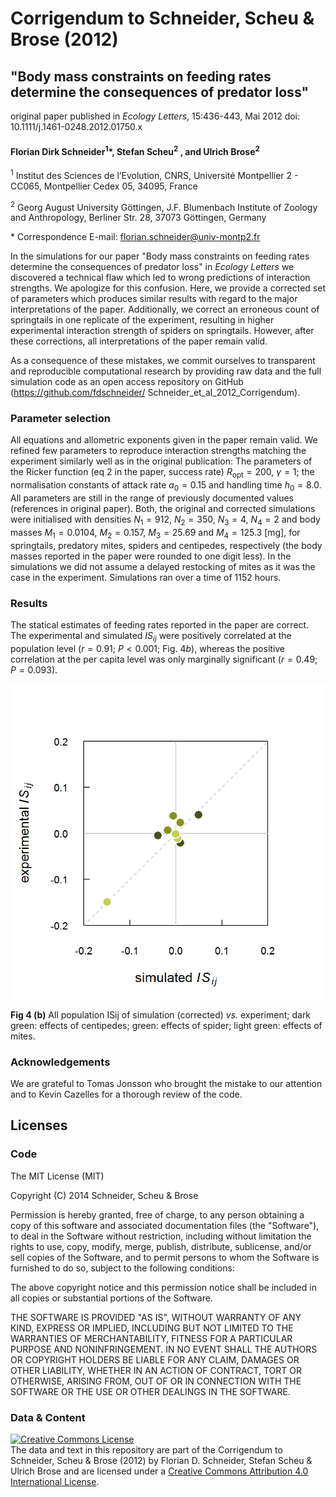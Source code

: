 # Corrigendum to Schneider, Scheu & Brose (2012)

## "Body mass constraints on feeding rates determine the consequences of predator loss"
original paper published in *Ecology Letters*, 15:436-443, Mai 2012
doi: 10.1111/j.1461-0248.2012.01750.x

####  Florian Dirk Schneider<sup>1</sup>*, Stefan Scheu<sup>2</sup> , and Ulrich Brose<sup>2</sup>


<sup>1</sup> Institut des Sciences de l’Evolution, CNRS, Université Montpellier 2 - CC065, Montpellier Cedex 05, 34095, France

<sup>2</sup> Georg August University Göttingen, J.F. Blumenbach Institute of Zoology and Anthropology, Berliner Str. 28, 37073 Göttingen, Germany

\* Correspondence E-mail: florian.schneider@univ-montp2.fr


In the simulations for our paper "Body mass constraints on feeding rates determine the consequences of predator loss" in *Ecology Letters* we discovered a technical flaw which led to wrong predictions of interaction strengths. We apologize for this confusion. 
Here, we provide a corrected set of parameters which produces similar results with regard to the major interpretations of the paper. 
Additionally, we correct an erroneous count of springtails in one replicate of the experiment, resulting in higher experimental interaction strength of spiders on springtails. 
However, after these corrections, all interpretations of the paper remain valid.

As a consequence of these mistakes, we commit ourselves to
transparent and reproducible computational research by providing
raw data and the full simulation code as an open
access repository on GitHub (https://github.com/fdschneider/
Schneider_et_al_2012_Corrigendum).

### Parameter selection
All equations and allometric exponents given in the paper remain valid. We refined few parameters to reproduce interaction strengths matching the experiment similarly well as in the original publication: The parameters of the Ricker function (eq 2 in the paper, success rate) $R_\mathrm{opt} = 200$, $γ = 1$; the normalisation constants of attack rate $a_0 = 0.15$ and handling time $h_0 = 8.0$. All parameters are still in the range of previously documented values (references in original paper). Both, the original and corrected simulations were initialised with densities $N_1 = 912$, $N_2 = 350$, $N_3 = 4$, $N_4 = 2$ and body masses $M_1 = 0.0104$, $M_2 = 0.157$, $M_3 = 25.69$ and $M_4 = 125.3$ [mg], for springtails, predatory mites, spiders and centipedes, respectively (the body masses reported in the paper were rounded to one digit less). In the simulations we did not assume a delayed restocking of mites as it was the case in the experiment. Simulations ran over a time of 1152 hours.

### Results

The statical estimates of feeding rates reported in the paper are correct. The experimental and simulated $IS_{ij}$ were positively correlated at the population level ($r = 0.91$; $P < 0.001$; Fig. 4*b*), whereas the positive correlation at the per capita level was only marginally significant ($r = 0.49$; $P = 0.093$). 

![Fig 4 (b) All population ISij of simulation (corrected) vs. experiment; dark green: effects of centipedes; green: effects of spider; light green: effects of mites.](manuscript/schneider_fig4b.png)

**Fig 4 (b)** All population ISij of simulation (corrected) *vs.* experiment; dark green: effects of centipedes; green: effects of spider; light green: effects of mites.

### Acknowledgements

We are grateful to Tomas Jonsson who brought the mistake to our attention and to Kevin Cazelles for a thorough review of the code.

## Licenses

### Code

The MIT License (MIT)

Copyright (C) 2014  Schneider, Scheu & Brose

Permission is hereby granted, free of charge, to any person obtaining a copy of this software and associated documentation files (the "Software"), to deal in the Software without restriction, including without limitation the rights to use, copy, modify, merge, publish, distribute, sublicense, and/or sell copies of the Software, and to permit persons to whom the Software is furnished to do so, subject to the following conditions:

The above copyright notice and this permission notice shall be included in all copies or substantial portions of the Software.

THE SOFTWARE IS PROVIDED "AS IS", WITHOUT WARRANTY OF ANY KIND, EXPRESS OR IMPLIED, INCLUDING BUT NOT LIMITED TO THE WARRANTIES OF MERCHANTABILITY, FITNESS FOR A PARTICULAR PURPOSE AND NONINFRINGEMENT. IN NO EVENT SHALL THE AUTHORS OR COPYRIGHT HOLDERS BE LIABLE FOR ANY CLAIM, DAMAGES OR OTHER LIABILITY, WHETHER IN AN ACTION OF CONTRACT, TORT OR OTHERWISE, ARISING FROM, OUT OF OR IN CONNECTION WITH THE SOFTWARE OR THE USE OR OTHER DEALINGS IN THE SOFTWARE.

###  Data & Content

<a rel="license" href="http://creativecommons.org/licenses/by/4.0/"><img alt="Creative Commons License" style="border-width:0" src="https://i.creativecommons.org/l/by/4.0/88x31.png" /></a><br />The data and text in this repository are part of the <span xmlns:dct="http://purl.org/dc/terms/" property="dct:title">Corrigendum to Schneider, Scheu & Brose (2012)</span> by <span xmlns:cc="http://creativecommons.org/ns#" property="cc:attributionName">Florian D. Schneider, Stefan Scheu & Ulrich Brose</span> and are licensed under a <a rel="license" href="http://creativecommons.org/licenses/by/4.0/">Creative Commons Attribution 4.0 International License</a>.
